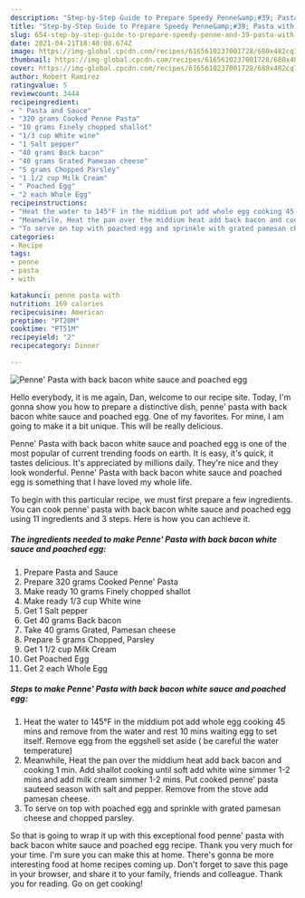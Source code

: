```yaml
---
description: "Step-by-Step Guide to Prepare Speedy Penne&amp;#39; Pasta with back bacon white sauce and poached egg"
title: "Step-by-Step Guide to Prepare Speedy Penne&amp;#39; Pasta with back bacon white sauce and poached egg"
slug: 654-step-by-step-guide-to-prepare-speedy-penne-and-39-pasta-with-back-bacon-white-sauce-and-poached-egg
date: 2021-04-21T18:40:08.674Z
image: https://img-global.cpcdn.com/recipes/6165610237001728/680x482cq70/penne-pasta-with-back-bacon-white-sauce-and-poached-egg-recipe-main-photo.jpg
thumbnail: https://img-global.cpcdn.com/recipes/6165610237001728/680x482cq70/penne-pasta-with-back-bacon-white-sauce-and-poached-egg-recipe-main-photo.jpg
cover: https://img-global.cpcdn.com/recipes/6165610237001728/680x482cq70/penne-pasta-with-back-bacon-white-sauce-and-poached-egg-recipe-main-photo.jpg
author: Robert Ramirez
ratingvalue: 5
reviewcount: 3444
recipeingredient:
- " Pasta and Sauce"
- "320 grams Cooked Penne Pasta"
- "10 grams Finely chopped shallot"
- "1/3 cup White wine"
- "1 Salt pepper"
- "40 grams Back bacon"
- "40 grams Grated Pamesan cheese"
- "5 grams Chopped Parsley"
- "1 1/2 cup Milk Cream"
- " Poached Egg"
- "2 each Whole Egg"
recipeinstructions:
- "Heat the water to 145°F in the middium pot add whole egg cooking 45 mins and remove from the water and rest 10 mins waiting egg to set itself. Remove egg from the eggshell set aside ( be careful the water temperature)"
- "Meanwhile, Heat the pan over the middium heat add back bacon and cooking 1 min. Add shallot cooking until soft add white wine simmer 1-2 mins and add milk cream simmer 1-2 mins. Put cooked penne&#39; pasta sauteed season with salt and pepper. Remove from the stove add pamesan cheese."
- "To serve on top with poached egg and sprinkle with grated pamesan cheese and chopped parsley."
categories:
- Recipe
tags:
- penne
- pasta
- with

katakunci: penne pasta with 
nutrition: 169 calories
recipecuisine: American
preptime: "PT20M"
cooktime: "PT51M"
recipeyield: "2"
recipecategory: Dinner

---
```



![Penne&#39; Pasta with back bacon white sauce and poached egg](https://img-global.cpcdn.com/recipes/6165610237001728/680x482cq70/penne-pasta-with-back-bacon-white-sauce-and-poached-egg-recipe-main-photo.jpg)

Hello everybody, it is me again, Dan, welcome to our recipe site. Today, I'm gonna show you how to prepare a distinctive dish, penne&#39; pasta with back bacon white sauce and poached egg. One of my favorites. For mine, I am going to make it a bit unique. This will be really delicious.



Penne&#39; Pasta with back bacon white sauce and poached egg is one of the most popular of current trending foods on earth. It is easy, it's quick, it tastes delicious. It's appreciated by millions daily. They're nice and they look wonderful. Penne&#39; Pasta with back bacon white sauce and poached egg is something that I have loved my whole life.


To begin with this particular recipe, we must first prepare a few ingredients. You can cook penne&#39; pasta with back bacon white sauce and poached egg using 11 ingredients and 3 steps. Here is how you can achieve it.

<!--inarticleads1-->

##### The ingredients needed to make Penne&#39; Pasta with back bacon white sauce and poached egg:

1. Prepare  Pasta and Sauce
1. Prepare 320 grams Cooked Penne&#39; Pasta
1. Make ready 10 grams Finely chopped shallot
1. Make ready 1/3 cup White wine
1. Get 1 Salt pepper
1. Get 40 grams Back bacon
1. Take 40 grams Grated, Pamesan cheese
1. Prepare 5 grams Chopped, Parsley
1. Get 1 1/2 cup Milk Cream
1. Get  Poached Egg
1. Get 2 each Whole Egg




<!--inarticleads2-->

##### Steps to make Penne&#39; Pasta with back bacon white sauce and poached egg:

1. Heat the water to 145°F in the middium pot add whole egg cooking 45 mins and remove from the water and rest 10 mins waiting egg to set itself. Remove egg from the eggshell set aside ( be careful the water temperature)
1. Meanwhile, Heat the pan over the middium heat add back bacon and cooking 1 min. Add shallot cooking until soft add white wine simmer 1-2 mins and add milk cream simmer 1-2 mins. Put cooked penne&#39; pasta sauteed season with salt and pepper. Remove from the stove add pamesan cheese.
1. To serve on top with poached egg and sprinkle with grated pamesan cheese and chopped parsley.




So that is going to wrap it up with this exceptional food penne&#39; pasta with back bacon white sauce and poached egg recipe. Thank you very much for your time. I'm sure you can make this at home. There's gonna be more interesting food at home recipes coming up. Don't forget to save this page in your browser, and share it to your family, friends and colleague. Thank you for reading. Go on get cooking!
